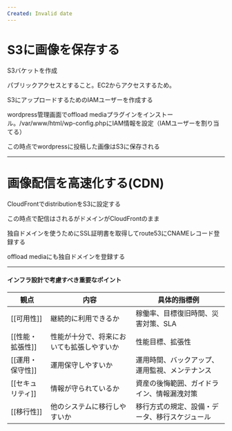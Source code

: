 ```yaml
---
Created: Invalid date
---
```

# S3に画像を保存する

S3バケットを作成

パブリックアクセスとすること。EC2からアクセスするため。

S3にアップロードするためのIAMユーザーを作成する

wordpress管理画面でoffload mediaプラグインをインストール。/var/www/html/wp-config.phpにIAM情報を設定（IAMユーザーを割り当てる）

この時点でwordpressに投稿した画像はS3に保存される

---

# 画像配信を高速化する(CDN)

CloudFrontでdistributionをS3に設定する

この時点で配信はされるがドメインがCloudFrontのまま

独自ドメインを使うためにSSL証明書を取得してroute53にCNAMEレコード登録する

offload mediaにも独自ドメインを登録する

---

#### インフラ設計で考慮すべき重要なポイント

|観点|内容|具体的指標例|
|---|---|---|
|[[可用性]]|継続的に利用できるか|稼働率、目標復旧時間、災害対策、SLA|
|[[性能・拡張性]]|性能が十分で、将来においても拡張しやすいか|性能目標、拡張性|
|[[運用・保守性]]|運用保守しやすいか|運用時間、バックアップ、運用監視、メンテナンス|
|[[セキュリティ]]|情報が守られているか|資産の後悔範囲、ガイドライン、情報漏洩対策|
|[[移行性]]|他のシステムに移行しやすいか|移行方式の規定、設備・データ、移行スケジュール|